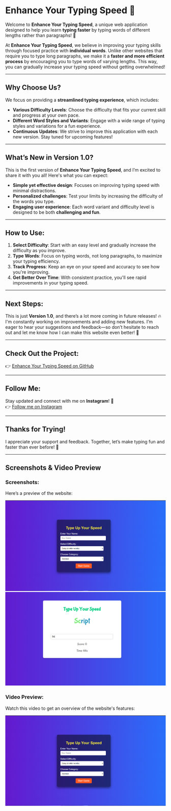 # **Enhance Your Typing Speed** 🌟

Welcome to **Enhance Your Typing Speed**, a unique web application designed to help you learn **typing faster** by typing words of different lengths rather than paragraphs! 🚀

At **Enhance Your Typing Speed**, we believe in improving your typing skills through focused practice with **individual words**. Unlike other websites that require you to type long paragraphs, we make it a **faster and more efficient process** by encouraging you to type words of varying lengths. This way, you can gradually increase your typing speed without getting overwhelmed!

---

## **Why Choose Us?**

We focus on providing a **streamlined typing experience**, which includes:
- **Various Difficulty Levels**: Choose the difficulty that fits your current skill and progress at your own pace.
- **Different Word Styles and Variants**: Engage with a wide range of typing styles and variations for a fun experience.
- **Continuous Updates**: We strive to improve this application with each new version. Stay tuned for upcoming features!

---

## **What’s New in Version 1.0?**

This is the first version of **Enhance Your Typing Speed**, and I’m excited to share it with you all! Here's what you can expect:
- **Simple yet effective design**: Focuses on improving typing speed with minimal distractions.
- **Personalized challenges**: Test your limits by increasing the difficulty of the words you type.
- **Engaging user experience**: Each word variant and difficulty level is designed to be both **challenging and fun**.

---

## **How to Use:**

1. **Select Difficulty**: Start with an easy level and gradually increase the difficulty as you improve.
2. **Type Words**: Focus on typing words, not long paragraphs, to maximize your typing efficiency.
3. **Track Progress**: Keep an eye on your speed and accuracy to see how you're improving.
4. **Get Better Over Time**: With consistent practice, you'll see rapid improvements in your typing speed.

---

## **Next Steps:**

This is just **Version 1.0**, and there’s a lot more coming in future releases! 🔥 I'm constantly working on improvements and adding new features. I’m eager to hear your suggestions and feedback—so don’t hesitate to reach out and let me know how I can make this website even better! 🙌

---

## **Check Out the Project:**

👉 [Enhance Your Typing Speed on GitHub](https://diptanu761.github.io/Enhance-Your-Typing-Speed/)

---

## **Follow Me:**

Stay updated and connect with me on **Instagram**! 📱  
👉 [Follow me on Instagram](https://www.instagram.com/iamdev7601?igsh=am93cHc1dGs1dGxq)

---

## **Thanks for Trying!**  
I appreciate your support and feedback. Together, let’s make typing fun and faster than ever before! 🌟

---

## **Screenshots & Video Preview**

### Screenshots:
Here’s a preview of the website:

![Screenshot 1](images/screenshot1.png)
![Screenshot 2](images/screenshot2.png)

### Video Preview:
Watch this video to get an overview of the website's features:

[![Video Thumbnail](images/screenshot1.png)](https://drive.google.com/file/d/19z_ZONWk1pW3Tvvekkn_Lmohesi-QKur/view?usp=sharing)
